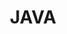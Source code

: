 ---
title: "JAVA"
thumbnail: '/images/categories/Category-JAVA.png'
rangeHaut: false
rangeBas: true
---